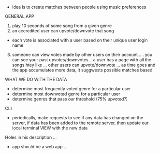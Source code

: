 - idea is to create matches between people using music preferences

GENERAL APP
1. play 10 seconds of some song from a given genre
2. an accredited user can upvote/downvote that song
  - each vote is associated with a user based on their unique user login name
3. someone can view votes made by other users on their account .... you can see your past upvotes/downvotes .. a user has a page with all the songs htey like ... other users can upvote/downvote
... as time goes and the app accumulates more data, it suggwests possible matches based

WHAT WE DO WITH THE DATA
- determine most frequently voted genre for a particular user
- determine most downvoted genre for a particular user
- determine genres that pass our threshold (75% upvoted?)

CLI
- periodically, make requests to see if any data has changed on the server, if data has been added to the remote server, then update our local terminal VIEW with the new data


Holes in his description ...
- app should be a web app ...
